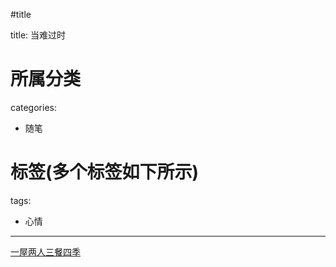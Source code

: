 #title

title: 当难过时
# 所属分类

categories:

- 随笔

# 标签(多个标签如下所示)

tags:

- 心情




------


[一屋两人三餐四季](http://mp.weixin.qq.com/s/LYq8z8Y5fb32SpCcoEK7fw)